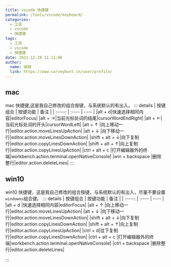 ```yaml
---
title: vscode 快捷键
permalink: /tools/vscode/keyboard/
categories: 
  - 工具
  - vscode
  - 快捷键
tags: 
  - 工具
  - vscode
  - 快捷键
date: 2021-12-28 11:11:06
author: 
  name: 诚城
  link: https://www.carveybunt.cn/user/profile/
---
```

## mac
mac 快捷键,这是我自己修改的组合按键，与系统默认的有出入。
::: details
|  按键组合   | 按键功能  | 备注 |
|  :----:  | :----  | ----  |
|alt + d|快速选择相同内容|editorFocus|
|alt + →|当前光标处词的结尾|cursorWordEndRight|
|alt + ←|当前光标处词的开头|cursorWordLeft|
|alt + ↑  |向上移动一行|editor.action.moveLinesUpAction|
|alt + ↓  |向下移动一行|editor.action.moveLinesDownAction|
|shift + alt + ↓|向下复制行|editor.action.copyLinesDownAction|
|shift + alt + ↑|向上复制行|editor.action.copyLinesUpAction|
|ctrl + alt + c |打开编辑器外的终端|workbench.action.terminal.openNativeConsole|
|win + backspace |删除整行|editor.action.deleteLines|
:::
## win10
win10 快捷键，这是我自己修改的组合按键，与系统默认的有出入，尽量不要设置 `windowns`组合键。
::: details
|  按键组合   | 按键功能  | 备注 |
|  :----:  | :----  | ----  |
|alt + d  |快速选择相同内容|editorFocus|
|alt + ↑  |向上移动一行|editor.action.moveLinesUpAction|
|alt + ↓  |向下移动一行|editor.action.moveLinesDownAction|
|shift + alt + ↓|向下复制行|editor.action.copyLinesDownAction|
|shift + alt + ↑|向上复制行|editor.action.copyLinesUpAction|
|ctrl + d|往下复制行|editor.action.copyLinesDownAction|
|ctrl + alt + c |打开编辑器外的终端|workbench.action.terminal.openNativeConsole|
|ctrl + backspace |删除整行|editor.action.deleteLines|

:::